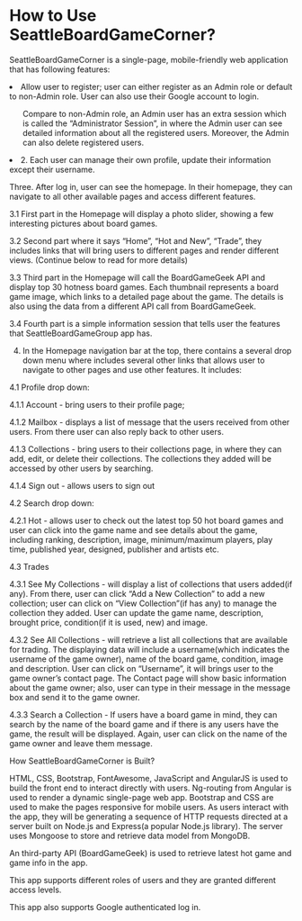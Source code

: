 <h1>How to Use SeattleBoardGameCorner?</h1>

<p>SeattleBoardGameCorner is a single-page, mobile-friendly web application that has following features: </p>

<li>Allow user to register; user can either register as an Admin role or default to non-Admin role. User can also use their Google account to login. </li>
	
<ul>Compare to non-Admin role, an Admin user has an extra session which is called the “Administrator Session”, in where the Admin user can see detailed information about all the registered users. Moreover, the Admin can also delete registered users.</ul>

<li>2. Each user can manage their own profile, update their information except their username.</li> 

Three. After log in, user can see the homepage. In their homepage, they can navigate to all other available pages and access different features.

3.1 First part in the Homepage will display a photo slider, showing a few interesting pictures about board games.

3.2 Second part where it says “Home”, “Hot and New”, “Trade”, they includes links that will bring users to different pages and render different views. (Continue below to read for more details)

3.3 Third part in the Homepage will call the BoardGameGeek API and display top 30 hotness board games. Each thumbnail represents a board game image, which links to a detailed page about the game. The details is also using the data from a different API call from BoardGameGeek. 

3.4 Fourth part is a simple information session that tells user the features that SeattleBoardGameGroup app has.

4. In the Homepage navigation bar at the top, there contains a several drop down menu where includes several other links that allows user to navigate to other pages and use other features. It includes: 

4.1 Profile drop down: 

4.1.1 Account - bring users to their profile page;

4.1.2 Mailbox - displays a list of message that the users received from other users. From there user can also reply back to other users. 

4.1.3 Collections - bring users to their collections page, in where they can add, edit, or delete their collections. The collections they added will be accessed by other users by searching. 

4.1.4 Sign out - allows users to sign out

4.2 Search drop down:

4.2.1 Hot - allows user to check out the latest top 50 hot board games and user can click into the game name and see details about the game, including ranking, description, image, minimum/maximum players, play time, published year, designed, publisher and artists etc.

4.3 Trades

4.3.1 See My Collections - will display a list of collections that users added(if any). From there, user can click “Add a New Collection” to add a new collection; user can click on “View Collection”(if has any) to manage the collection they added. User can update the game name, description, brought price, condition(if it is used, new) and image. 

4.3.2 See All Collections - will retrieve a list all collections that are available for trading. The displaying data will include a username(which indicates the username of the game owner), name of the board game, condition, image and description. User can click on “Username”, it will brings user to the game owner’s contact page. The Contact page will show basic information about the game owner; also, user can type in their message in the message box and send it to the game owner. 

4.3.3 Search a Collection - If users have a board game in mind, they can search by the name of the board game and if there is any users have the game, the result will be displayed. Again, user can click on the name of the game owner and leave them message. 
 
How SeattleBoardGameCorner is Built? 

HTML, CSS, Bootstrap, FontAwesome, JavaScript and AngularJS is used to build the front end to interact directly with users. Ng-routing from Angular is used to render a dynamic single-page web app. Bootstrap and CSS are used to make the pages responsive for mobile users. 
As users interact with the app, they will be generating a sequence of HTTP requests directed at a server built on Node.js and Express(a popular Node.js library). The server uses Mongoose to store and retrieve data model from MongoDB.

An third-party API (BoardGameGeek) is used to retrieve latest hot game and game info in the app. 

This app supports different roles of users and they are granted different access levels.

This app also supports Google authenticated log in. 
 
	